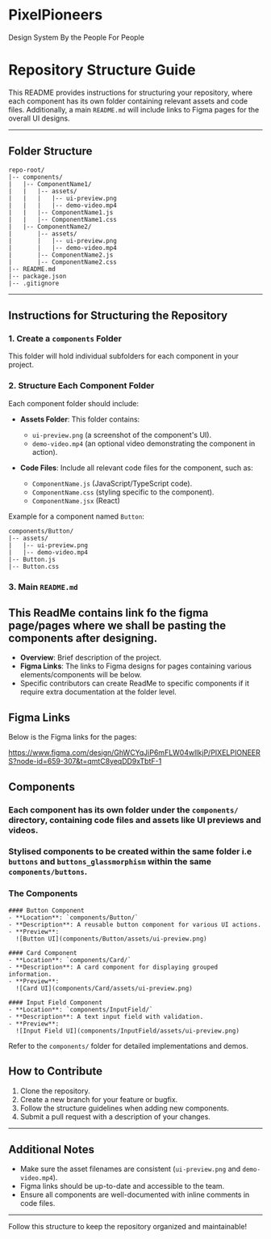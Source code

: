 # PixelPioneers
Design System By the People For People
# Repository Structure Guide

This README provides instructions for structuring your repository, where each component has its own folder containing relevant assets and code files. Additionally, a main `README.md` will include links to Figma pages for the overall UI designs.

---

## Folder Structure

```plaintext
repo-root/
|-- components/
|   |-- ComponentName1/
|   |   |-- assets/
|   |   |   |-- ui-preview.png
|   |   |   |-- demo-video.mp4
|   |   |-- ComponentName1.js
|   |   |-- ComponentName1.css
|   |-- ComponentName2/
|       |-- assets/
|       |   |-- ui-preview.png
|       |   |-- demo-video.mp4
|       |-- ComponentName2.js
|       |-- ComponentName2.css
|-- README.md
|-- package.json
|-- .gitignore
```

---

## Instructions for Structuring the Repository

### 1. **Create a `components` Folder**
This folder will hold individual subfolders for each component in your project.

### 2. **Structure Each Component Folder**
Each component folder should include:

- **Assets Folder**: This folder contains:
  - `ui-preview.png` (a screenshot of the component's UI).
  - `demo-video.mp4` (an optional video demonstrating the component in action).

- **Code Files**: Include all relevant code files for the component, such as:
  - `ComponentName.js` (JavaScript/TypeScript code).
  - `ComponentName.css` (styling specific to the component).
  - `ComponentName.jsx` (React)

Example for a component named `Button`:

```plaintext
components/Button/
|-- assets/
|   |-- ui-preview.png
|   |-- demo-video.mp4
|-- Button.js
|-- Button.css
```

### 3. **Main `README.md`**
## This ReadMe contains link fo the figma page/pages where we shall be pasting the components after designing. 


- **Overview**: Brief description of the project.
- **Figma Links**: The links to Figma designs for pages containing various elements/components will be below.
- Specific contributors can create ReadMe to specific components if it require extra documentation at the folder level.

## Figma Links
Below is the Figma links for the pages:

https://www.figma.com/design/GhWCYqJiP6mFLW04wlIkjP/PIXELPIONEERS?node-id=659-307&t=qmtC8yeqDD9xTbtF-1


## Components
### Each component has its own folder under the `components/` directory, containing code files and assets like UI previews and videos.
### Stylised components to be created within the same folder i.e `buttons` and `buttons_glassmorphism` within the same `components/buttons`.

### The Components

```Examples of how every component will be listed is shown below.
#### Button Component
- **Location**: `components/Button/`
- **Description**: A reusable button component for various UI actions.
- **Preview**:
  ![Button UI](components/Button/assets/ui-preview.png)

#### Card Component
- **Location**: `components/Card/`
- **Description**: A card component for displaying grouped information.
- **Preview**:
  ![Card UI](components/Card/assets/ui-preview.png)

#### Input Field Component
- **Location**: `components/InputField/`
- **Description**: A text input field with validation.
- **Preview**:
  ![Input Field UI](components/InputField/assets/ui-preview.png)
```

Refer to the `components/` folder for detailed implementations and demos.

## How to Contribute
1. Clone the repository.
2. Create a new branch for your feature or bugfix.
3. Follow the structure guidelines when adding new components.
4. Submit a pull request with a description of your changes.


---

## Additional Notes
- Make sure the asset filenames are consistent (`ui-preview.png` and `demo-video.mp4`).
- Figma links should be up-to-date and accessible to the team.
- Ensure all components are well-documented with inline comments in code files.

---

Follow this structure to keep the repository organized and maintainable!
